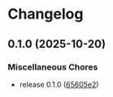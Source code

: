 # Changelog

## 0.1.0 (2025-10-20)


### Miscellaneous Chores

* release 0.1.0 ([65605e2](https://github.com/johnrdoty92/resume-generator/commit/65605e237e058ad6fc8b6aa2852cea4d9e8dc20f))
